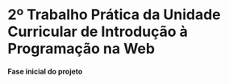 # 2º Trabalho Prática da Unidade Curricular de Introdução à Programação na Web

#### Fase inicial do projeto